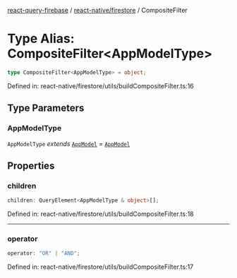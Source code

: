 [react-query-firebase](../../../modules.md) / [react-native/firestore](../index.md) / CompositeFilter

# Type Alias: CompositeFilter\<AppModelType\>

```ts
type CompositeFilter<AppModelType> = object;
```

Defined in: react-native/firestore/utils/buildCompositeFilter.ts:16

## Type Parameters

### AppModelType

`AppModelType` *extends* [`AppModel`](../../../types/type-aliases/AppModel.md) = [`AppModel`](../../../types/type-aliases/AppModel.md)

## Properties

### children

```ts
children: QueryElement<AppModelType & object>[];
```

Defined in: react-native/firestore/utils/buildCompositeFilter.ts:18

***

### operator

```ts
operator: "OR" | "AND";
```

Defined in: react-native/firestore/utils/buildCompositeFilter.ts:17
